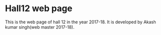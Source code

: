 # Hall12 web page
This is the web page of hall 12 in the year 2017-18. It is developed by Akash kumar singh(web master 2017-18). 
